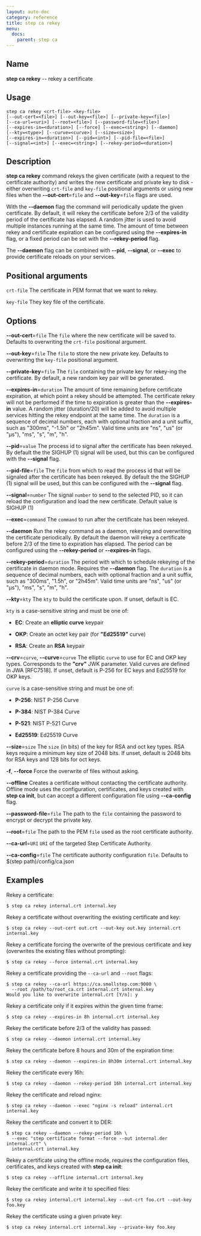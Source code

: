 ```yaml
---
layout: auto-doc
category: reference
title: step ca rekey
menu:
  docs:
    parent: step ca
---
```


## Name
**step ca rekey** -- rekey a certificate

## Usage

```raw
step ca rekey <crt-file> <key-file>
[--out-cert=<file>] [--out-key=<file>] [--private-key=<file>]
[--ca-url=<uri>] [--root=<file>] [--password-file=<file>]
[--expires-in=<duration>] [--force] [--exec=<string>] [--daemon]
[--kty=<type>] [--curve=<curve>] [--size=<size>]
[--expires-in=<duration>] [--pid=<int>] [--pid-file=<file>]
[--signal=<int>] [--exec=<string>] [--rekey-period=<duration>]
```

## Description


**step ca rekey** command rekeys the given certificate (with a request to the
certificate authority) and writes the new certificate and private key
to disk - either overwriting `crt-file` and `key-file` positional arguments
or using new files when the **--out-cert**=`file` and **--out-key**=`file`
flags are used.

With the **--daemon** flag the command will periodically update the given
certificate. By default, it will rekey the certificate before 2/3 of the validity
period of the certificate has elapsed. A random jitter is used to avoid multiple
instances running at the same time. The amount of time between rekey and
certificate expiration can be configured using the **--expires-in** flag, or a
fixed period can be set with the **--rekey-period** flag.

The **--daemon** flag can be combined with **--pid**, **--signal**, or **--exec**
to provide certificate reloads on your services.

## Positional arguments

`crt-file`
The certificate in PEM format that we want to rekey.

`key-file`
They key file of the certificate.

## Options


**--out-cert**=`file`
The `file` where the new certificate will be saved to.
Defaults to overwriting the `crt-file` positional argument.

**--out-key**=`file`
The `file` to store the new private key.
Defaults to overwriting the `key-file` positional argument.

**--private-key**=`file`
The `file` containing the private key for rekey-ing the certificate.
By default, a new random key pair will be generated.

**--expires-in**=`duration`
The amount of time remaining before certificate expiration,
at which point a rekey should be attempted. The certificate rekey will not
be performed if the time to expiration is greater than the **--expires-in** value.
A random jitter (duration/20) will be added to avoid multiple services hitting the
rekey endpoint at the same time. The `duration` is a sequence of decimal numbers,
each with optional fraction and a unit suffix, such as "300ms", "-1.5h" or "2h45m".
Valid time units are "ns", "us" (or "µs"), "ms", "s", "m", "h".

**--pid**=`value`
The process id to signal after the certificate has been rekeyed. By default the
the SIGHUP (1) signal will be used, but this can be configured with the **--signal**
flag.

**--pid-file**=`file`
The `file` from which to read the process id that will be signaled after the certificate
has been rekeyed. By default the the SIGHUP (1) signal will be used, but this can be configured with the **--signal**
flag.

**--signal**=`number`
The signal `number` to send to the selected PID, so it can reload the
configuration and load the new certificate. Default value is SIGHUP (1)

**--exec**=`command`
The `command` to run after the certificate has been rekeyed.

**--daemon**
Run the rekey command as a daemon, rekeying and overwriting the certificate
periodically. By default the daemon will rekey a certificate before 2/3 of the
time to expiration has elapsed. The period can be configured using the
**--rekey-period** or **--expires-in** flags.

**--rekey-period**=`duration`
The period with which to schedule rekeying of the certificate in daemon mode.
Requires the **--daemon** flag. The `duration` is a sequence of decimal numbers,
each with optional fraction and a unit suffix, such as "300ms", "1.5h", or "2h45m".
Valid time units are "ns", "us" (or "µs"), "ms", "s", "m", "h".

**--kty**=`kty`
The `kty` to build the certificate upon.
If unset, default is EC.

`kty` is a case-sensitive string and must be one of:

- **EC**: Create an **elliptic curve** keypair

- **OKP**: Create an octet key pair (for **"Ed25519"** curve)

- **RSA**: Create an **RSA** keypair

**--crv**=`curve`, **--curve**=`curve`
The elliptic `curve` to use for EC and OKP key types. Corresponds
to the **"crv"** JWK parameter. Valid curves are defined in JWA [RFC7518]. If
unset, default is P-256 for EC keys and Ed25519 for OKP keys.

`curve` is a case-sensitive string and must be one of:

- **P-256**: NIST P-256 Curve

- **P-384**: NIST P-384 Curve

- **P-521**: NIST P-521 Curve

- **Ed25519**: Ed25519 Curve

**--size**=`size`
The `size` (in bits) of the key for RSA and oct key types. RSA keys require a
minimum key size of 2048 bits. If unset, default is 2048 bits for RSA keys and 128 bits for oct keys.

**-f**, **--force**
Force the overwrite of files without asking.

**--offline**
Creates a certificate without contacting the certificate authority. Offline mode
uses the configuration, certificates, and keys created with **step ca init**,
but can accept a different configuration file using **--ca-config** flag.

**--password-file**=`file`
The path to the `file` containing the password to encrypt or decrypt the private key.

**--root**=`file`
The path to the PEM `file` used as the root certificate authority.

**--ca-url**=`URI`
`URI` of the targeted Step Certificate Authority.

**--ca-config**=`file`
The certificate authority configuration `file`. Defaults to
$(step path)/config/ca.json

## Examples

Rekey a certificate:
```shell
$ step ca rekey internal.crt internal.key
```

Rekey a certificate without overwriting the existing certificate and key:
```shell
$ step ca rekey --out-cert out.crt --out-key out.key internal.crt internal.key
```

Rekey a certificate forcing the overwrite of the previous certificate and key
(overwrites the existing files without prompting):
```shell
$ step ca rekey --force internal.crt internal.key
```

Rekey a certificate providing the `--ca-url` and `--root` flags:
```shell
$ step ca rekey --ca-url https://ca.smallstep.com:9000 \
  --root /path/to/root_ca.crt internal.crt internal.key
Would you like to overwrite internal.crt [Y/n]: y
```

Rekey a certificate only if it expires within the given time frame:
```shell
$ step ca rekey --expires-in 8h internal.crt internal.key
```

Rekey the certificate before 2/3 of the validity has passed:
```shell
$ step ca rekey --daemon internal.crt internal.key
```

Rekey the certificate before 8 hours and 30m of the expiration time:
```shell
$ step ca rekey --daemon --expires-in 8h30m internal.crt internal.key
```

Rekey the certificate every 16h:
```shell
$ step ca rekey --daemon --rekey-period 16h internal.crt internal.key
```

Rekey the certificate and reload nginx:
```shell
$ step ca rekey --daemon --exec "nginx -s reload" internal.crt internal.key
```

Rekey the certificate and convert it to DER:
```shell
$ step ca rekey --daemon --rekey-period 16h \
  --exec "step certificate format --force --out internal.der internal.crt" \
  internal.crt internal.key
```

Rekey a certificate using the offline mode, requires the configuration
files, certificates, and keys created with **step ca init**:
```shell
$ step ca rekey --offline internal.crt internal.key
```

Rekey the certificate and write it to specified files:
```shell
$ step ca rekey internal.crt internal.key --out-crt foo.crt --out-key foo.key
```

Rekey the certificate using a given private key:
```shell
$ step ca rekey internal.crt internal.key --private-key foo.key
```

